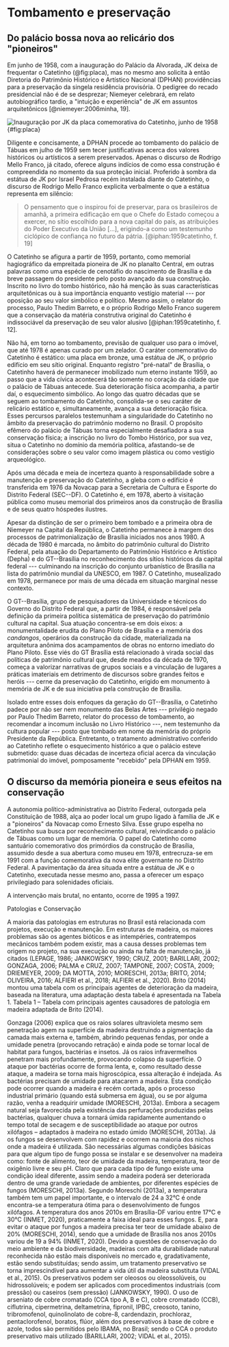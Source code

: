 Tombamento e preservação
========================

Do palácio bossa nova ao relicário dos "pioneiros"
--------------------------------------------------

Em junho de 1958, com a inauguração do Palácio da Alvorada, JK deixa de
frequentar o Catetinho (@fig:placa), mas no mesmo ano solicita à então
Diretoria do Patrimônio Histórico e Artístico Nacional (DPHAN)
providências para a preservação da singela residência provisória. O
pedigree do recado presidencial não é de se desprezar; Niemeyer
celebrará, em relato autobiográfico tardio, a "intuição e experiência"
de JK em assuntos arquitetônicos [@niemeyer:2006minha, 19].

![Inauguração por JK da placa comemorativa do Catetinho, junho de 1958
](){#fig:placa}

Diligente e concisamente, a DPHAN procede ao tombamento do palácio de
Tábuas em julho de 1959 sem tecer justificativas acerca dos valores
históricos ou artísticos a serem preservados. Apenas o discurso de
Rodrigo Mello Franco, já citado, oferece alguns indícios de como essa
construção é compreendida no momento da sua proteção inicial. Proferido
à sombra da estátua de JK por Israel Pedrosa recém instalada diante do
Catetinho, o discurso de Rodrigo Mello Franco explicita verbalmente o
que a estátua representa em silêncio:

> O pensamento que o inspirou foi de preservar, para os brasileiros de
> amanhã, a primeira edificação em que o Chefe do Estado começou a
> exercer, no sítio escolhido para a nova capital do país, as
> atribuições do Poder Executivo da União [...], erigindo-a como um
> testemunho ciclópico de confiança no futuro da pátria.
> [@iphan:1959catetinho, f. 19]

O Catetinho se afigura a partir de 1959, portanto, como memorial
hagiográfico da empreitada pioneira de JK no planalto Central, em outras
palavras como uma espécie de cenotáfio do nascimento de Brasília e da
breve passagem do presidente pelo posto avançado da sua construção.
Inscrito no livro do tombo histórico, não há menção às suas
características arquitetônicas ou à sua importância enquanto vestígio
material --- por oposição ao seu valor simbólico e político. Mesmo
assim, o relator do processo, Paulo Thedim Barreto, e o próprio Rodrigo
Mello Franco sugerem que a conservação da matéria construtiva original
do Catetinho é indissociável da preservação de seu valor alusivo
[@iphan:1959catetinho, f. 12].

Não há, em torno ao tombamento, previsão de qualquer uso para o imóvel,
que até 1978 é apenas curado por um zelador. O caráter comemorativo do
Catetinho é estático: uma placa em bronze, uma estátua de JK, o próprio
edifício em seu sítio original. Enquanto registro "pré-natal" de
Brasília, o Catetinho haverá de permanecer imobilizado num eterno
instante 1959, ao passo que a vida cívica acontecerá tão somente no
coração da cidade que o palácio de Tábuas antecede. Sua deterioração
física acompanha, a partir daí, o esquecimento simbólico.
Ao longo das quatro décadas que se seguem ao tombamento do Catetinho,
consolida-se o seu caráter de relicário estático e, simultaneamente,
avança a sua deterioração física. Esses percursos paralelos testemunham
a singularidade do Catetinho no âmbito da preservação do patrimônio
moderno no Brasil. O propósito efêmero do palácio de Tábuas torna
especialmente desafiadora a sua conservação física; a inscrição no livro
do Tombo Histórico, por sua vez, situa o Catetinho no domínio da memória
política, afastando-se de considerações sobre o seu valor como imagem
plástica ou como vestígio arqueológico.

Após uma década e meia de incerteza quanto à responsabilidade sobre a
manutenção e preservação do Catetinho, a gleba com o edifício é
transferida em 1976 da Novacap para a Secretaria de Cultura e Esporte do
Distrito Federal (SEC--DF). O Catetinho é, em 1978, aberto à visitação
pública como museu memorial dos primeiros anos da construção de Brasília
e de seus quatro hóspedes ilustres.

Apesar da distinção de ser o primeiro bem tombado e a primeira obra de
Niemeyer na Capital da República, o Catetinho permanece à margem dos
processos de patrimonialização de Brasília iniciados nos anos 1980.
A década de 1980 é marcada, no âmbito do patrimônio cultural do Distrito
Federal, pela atuação do Departamento do Patrimônio Histórico e
Artístico (Depha) e do GT--Brasília no reconhecimento dos sítios
históricos da capital federal --- culminando na inscrição do conjunto
urbanístico de Brasília na lista do patrimônio mundial da UNESCO,
em 1987. O Catetinho, musealizado em 1978, permanece por mais de uma
década em situação marginal nesse contexto.

O GT--Brasília, grupo de pesquisadores da Universidade e técnicos do
Governo do Distrito Federal que, a partir de 1984, é responsável pela
definição da primeira política sistemática de preservação do patrimônio
cultural na capital. Sua atuação concentra-se em dois eixos: a
monumentalidade erudita do Plano Piloto de Brasília e a memória dos
*candangos*, operários da construção da cidade, materializada na
arquitetura anônima dos acampamentos de obras no entorno imediato do
Plano Piloto. Esse viés do GT Brasília está relacionado à virada social
das políticas de patrimônio cultural que, desde meados da década de
1970, começa a valorizar narrativas de grupos sociais e a vinculação de
lugares a práticas imateriais em detrimento de discursos sobre grandes
feitos e heróis --- cerne da preservação do Catetinho, erigido em
monumento à memória de JK e de sua iniciativa pela construção de
Brasília.

Isolado entre esses dois enfoques da geração do GT--Brasília,
o Catetinho padece por não ser nem monumento das Belas Artes ---
privilégio negado por Paulo Thedim Barreto, relator do processo de
tombamento, ao recomendar a incomum inclusão no Livro Histórico ---, nem
testemunho da cultura popular --- posto que tombado em nome da memória
do próprio Presidente da República. Entretanto, o tratamento
administrativo conferido ao Catetinho reflete o esquecimento histórico a
que o palácio esteve submetido: quase duas décadas de incerteza oficial
acerca da vinculação patrimonial do imóvel, pomposamente "recebido" pela
DPHAN em 1959.

O discurso da memória pioneira e seus efeitos na conservação
------------------------------------------------------------

A autonomia político-administrativa ao Distrito Federal, outorgada pela
Constituição de 1988, alça ao poder local um grupo ligado à família de
JK e a "pioneiros" da Novacap como Ernesto Silva. Esse grupo espelha no
Catetinho sua busca por reconhecimento cultural, reivindicando o palácio
de Tábuas como um lugar de memória. O papel do Catetinho como santuário
comemorativo dos primórdios da construção de Brasília, assumido desde a
sua abertura como museu em 1978, entrecruza-se em 1991 com a função
comemorativa da nova elite governante no Distrito Federal. A
pavimentação da área situada entre a estátua de JK e o Catetinho,
executada nesse mesmo ano, passa a oferecer um espaço privilegiado para
solenidades oficiais.

A intervenção mais brutal, no entanto, ocorre de 1995 a 1997.



Patologias e Conservação

A maioria das patologias em estruturas no Brasil está relacionada com projetos, execução e manutenção.  Em estruturas de madeira, os maiores problemas são os agentes bióticos e as intempéries, contratempos mecânicos também podem existir, mas a causa desses problemas tem origem no projeto, na sua execução ou ainda na falta de manutenção, já citados (LEPAGE, 1986; JANKOWSKY, 1990; CRUZ, 2001; BARILLARI, 2002; GONZAGA, 2006; PALMA e CRUZ, 2007; TAMPONE, 2007; COSTA, 2009; DRIEMEYER, 2009; DA MOTTA, 2010; MORESCHI, 2013a; BRITO, 2014; OLIVEIRA, 2016; ALFIERI et al., 2018; ALFIERI et al., 2020).  Brito (2014) montou uma tabela com os principais agentes de deterioração da madeira, baseada na literatura, uma adaptação desta tabela é apresentada na Tabela 1. 
Tabela 1 – Tabela com principais agentes causadores de patologia em madeira adaptada de Brito (2014).




Gonzaga (2006) explica que os raios solares ultravioleta mesmo sem penetração agem na superfície da madeira destruindo a pigmentação da camada mais externa e, também, abrindo pequenas fendas, por onde a umidade penetra (provocando retração) e ainda pode se tornar local de habitat para fungos, bactérias e insetos. Já os raios infravermelhos penetram mais profundamente, provocando colapso da superfície.
O ataque por bactérias ocorre de forma lenta, e, como resultado desse ataque, a madeira se torna mais higroscópica, essa alteração é indejada. As bactérias precisam de umidade para atacarem a madeira. Esta condição pode ocorrer quando a madeira é recém cortada, após o processo industrial primário (quando está submersa em água), ou se por alguma razão, venha a readquirir umidade (MORESCHI, 2013a). Embora a secagem natural seja favorecida pela existência das perfurações produzidas pelas bactérias, qualquer chuva a tornará úmida rapidamente aumentando o tempo total de secagem e de susceptibilidade ao ataque por outros xilófagos – adaptados à madeira no estado úmido (MORESCHI, 2013a).
Já os fungos se desenvolvem com rapidez e ocorrem na maioria dos nichos onde a madeira é utilizada. São necessárias algumas condições básicas para que algum tipo de fungo possa se instalar e se desenvolver na madeira como: fonte de alimento, teor de umidade da madeira, temperatura, teor de oxigênio livre e seu pH. Claro que para cada tipo de fungo existe uma condição ideal diferente, assim sendo a madeira poderá ser deteriorada dentro de uma grande variedade de ambientes, por diferentes espécies de fungos (MORESCHI, 2013a).
Segundo Moreschi (2013a), a temperatura também tem um papel importante, e o intervalo de 24 a 32°C é onde encontra-se a temperatura ótima para o desenvolvimento de fungos xilófagos. A temperatura dos anos 2010s em Brasília-DF variou entre 17°C e 30°C  (INMET, 2020), praticamente a faixa ideal para esses fungos. E, para evitar o ataque por fungos a madeira precisa ter teor de umidade abaixo de 20% (MORESCHI, 2014), sendo que a umidade de Brasília nos anos 2010s variou de 19 a 94% (INMET, 2020).
Devido a questões de conservação do meio ambiente e da biodiversidade, madeiras com alta durabilidade natural reconhecida não estão mais disponíveis no mercado e, gradativamente, estão sendo substituídas; sendo assim, um tratamento preservativo se torna imprescindível para aumentar a vida útil da madeira substituta (VIDAL et al., 2015).
Os preservativos podem ser oleosos ou oleossolúveis, ou hidrossolúveis; e podem ser aplicados com procedimentos industriais (com pressão) ou caseiros (sem pressão) (JANKOWSKY, 1990). O uso de arseniato de cobre cromatado (CCA tipo A, B e C), cobre cromatado (CCB), ciflutrina, cipermetrina, deltametrina, fipronil, IPBC, creosoto, tanino, tribromofenol, quinolinolato de cobre-8, cardendazin, prochloraz, pentaclorofenol, boratos, flúor, além dos preservativos à base de cobre e azole, todos são permitidos pelo IBAMA, no Brasil; sendo o CCA o produto preservativo mais utilizado (BARILLARI, 2002; VIDAL et al., 2015).

